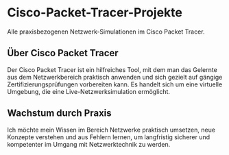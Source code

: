 # Cisco-Packet-Tracer-Projekte
Alle praxisbezogenen Netzwerk-Simulationen im Cisco Packet Tracer.

## Über Cisco Packet Tracer
Der Cisco Packet Tracer ist ein hilfreiches Tool, mit dem man das Gelernte aus dem Netzwerkbereich praktisch anwenden und sich gezielt auf gängige Zertifizierungsprüfungen vorbereiten kann. Es handelt sich um eine virtuelle Umgebung, die eine Live-Netzwerksimulation ermöglicht.


## Wachstum durch Praxis
Ich möchte mein Wissen im Bereich Netzwerke praktisch umsetzen, neue Konzepte verstehen und aus Fehlern lernen, um langfristig sicherer und kompetenter im Umgang mit Netzwerktechnik zu werden.
